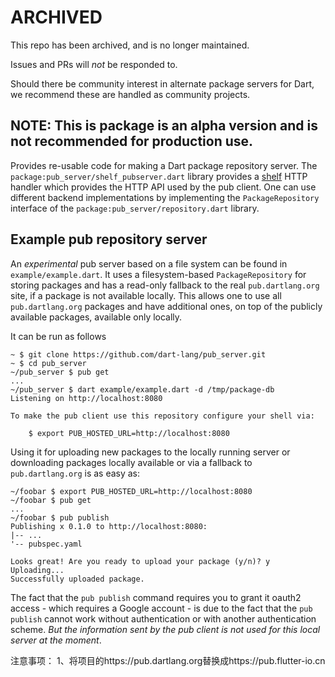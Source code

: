 # ARCHIVED

This repo has been archived, and is no longer maintained.

Issues and PRs will *not* be responded to.

Should there be community interest in alternate package servers for Dart,
we recommend these are handled as community projects.

## NOTE: This is package is an alpha version and is not recommended for production use.

Provides re-usable code for making a Dart package repository server.
The `package:pub_server/shelf_pubserver.dart` library provides a [shelf] HTTP
handler which provides the HTTP API used by the pub client.
One can use different backend implementations by implementing the
`PackageRepository` interface of the `package:pub_server/repository.dart`
library.

## Example pub repository server

An *experimental* pub server based on a file system can be found in
`example/example.dart`. It uses a filesystem-based `PackageRepository` for
storing packages and has a read-only fallback to the real `pub.dartlang.org`
site, if a package is not available locally. This allows one to use all 
`pub.dartlang.org` packages and have additional ones, on top of the publicly
available packages, available only locally.

It can be run as follows
```
~ $ git clone https://github.com/dart-lang/pub_server.git
~ $ cd pub_server
~/pub_server $ pub get
...
~/pub_server $ dart example/example.dart -d /tmp/package-db
Listening on http://localhost:8080

To make the pub client use this repository configure your shell via:

    $ export PUB_HOSTED_URL=http://localhost:8080
```

Using it for uploading new packages to the locally running server or downloading
packages locally available or via a fallback to `pub.dartlang.org` is as easy
as:

```
~/foobar $ export PUB_HOSTED_URL=http://localhost:8080
~/foobar $ pub get
...
~/foobar $ pub publish
Publishing x 0.1.0 to http://localhost:8080:
|-- ...
'-- pubspec.yaml

Looks great! Are you ready to upload your package (y/n)? y
Uploading...
Successfully uploaded package.
```

The fact that the `pub publish` command requires you to grant it oauth2 access -
which requires a Google account - is due to the fact that the `pub publish`
cannot work without authentication or with another authentication scheme.
*But the information sent by the pub client is not used for this local server
at the moment*.

[shelf]: https://pub.dartlang.org/packages/shelf


注意事项：
1、将项目的https://pub.dartlang.org替换成https://pub.flutter-io.cn
